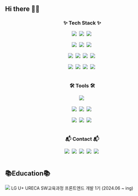 ## Hi there 👋🍀

<h3 align="center">✨ Tech Stack ✨</h3>
<div align="center">
  <img src="https://img.shields.io/badge/Python-3776AB?style=for-the-badge&logo=Python&logoColor=white" />&nbsp
  <img src="https://img.shields.io/badge/C++-00599C?style=for-the-badge&logo=C%2B%2B&logoColor=white"/>&nbsp
  <img src="https://img.shields.io/badge/java-007396?style=for-the-badge&logo=java&logoColor=white"/>&nbsp
</div>

<br>

<div align="center">
  <img src="https://img.shields.io/badge/javascript-F7DF1E.svg?style=for-the-badge&logo=javascript&logoColor=20232a" />&nbsp
  <img src="https://img.shields.io/badge/html5-E34F26.svg?style=for-the-badge&logo=html5&logoColor=white" />&nbsp
  <img src="https://img.shields.io/badge/css3-1572B6.svg?style=for-the-badge&logo=css3&logoColor=white" />&nbsp
</div>

<br>

<div align="center">
  <img src="https://img.shields.io/badge/Flask-000000?style=for-the-badge&logo=flask&logoColor=white"/>&nbsp
  <img src="https://img.shields.io/badge/Linux-FCC624?style=for-the-badge&logo=linux&logoColor=black"/>&nbsp
  <img src="https://img.shields.io/badge/Ubuntu-E95420?style=for-the-badge&logo=Ubuntu&logoColor=white"/>&nbsp
  <img src="https://img.shields.io/badge/PyCharm-000000?style=for-the-badge&logo=PyCharm&logoColor=white"/>&nbsp
</div>

<br>

<div align="center">
  <img src="https://img.shields.io/badge/react-20232a.svg?style=for-the-badge&logo=react&logoColor=61DAFB" />&nbsp
  <img src="https://img.shields.io/badge/pandas-150458.svg?style=for-the-badge&logo=pandas&logoColor=white" />&nbsp
  <img src="https://img.shields.io/badge/numpy-4d77cf.svg?style=for-the-badge&logo=numpy&logoColor=white" />&nbsp
  <img src="https://img.shields.io/badge/Matplotlib-11557c.svg?style=for-the-badge&logo=Matplotlib&logoColor=white" />&nbsp
</div>

<br>

<h3 align="center">🛠 Tools 🛠</h3>
<div align="center">
  <img src="https://img.shields.io/badge/chatGPT-74aa9c?style=for-the-badge&logo=openai&logoColor=white" />&nbsp
</div>

<br>

<div align="center">
  <img src="https://img.shields.io/badge/git-F05033.svg?style=for-the-badge&logo=git&logoColor=white" />&nbsp
  <img src="https://img.shields.io/badge/github-181717.svg?style=for-the-badge&logo=github&logoColor=white" />&nbsp
  <img src="https://img.shields.io/badge/Notion-F3F3F3.svg?style=for-the-badge&logo=notion&logoColor=black" />&nbsp
</div>

<br>

<div align="center">
  <img src="https://img.shields.io/badge/VSCode-2C2C32.svg?style=for-the-badge&logo=visual-studio-code&logoColor=22ABF3" />&nbsp
  <img src="https://img.shields.io/badge/jupyter-2C2C32.svg?style=for-the-badge&logo=jupyter&logoColor=F37726" />&nbsp
  <img src="https://img.shields.io/badge/Colab-2C2C32.svg?style=for-the-badge&logo=googlecolab&logoColor=F9AB00" />&nbsp
</div>

<br>

<h3 align="center">📬 Contact 📬</h3>
<div align="center">
  <img src="https://img.shields.io/badge/Tistory-000000?style=for-the-badge&logo=Tistory&logoColor=white" />&nbsp
  <img src="https://img.shields.io/badge/Gmail-D14836?style=for-the-badge&logo=gmail&logoColor=white" />&nbsp
  <img src="https://img.shields.io/badge/Discord-%235865F2.svg?style=for-the-badge&logo=discord&logoColor=white" />&nbsp
  <img src="https://img.shields.io/badge/kakaotalk-ffcd00.svg?style=for-the-badge&logo=kakaotalk&logoColor=white" />&nbsp
  <img src="https://img.shields.io/badge/Instagram-%23E4405F.svg?style=for-the-badge&logo=Instagram&logoColor=white" />&nbsp
</div>

<br>

## 📚Education📚
<img src="https://img.shields.io/badge/lg u+ ureca-a50034.svg?style=for-the-badge&logo=lg&logoColor=white">
<span>LG U+ URECA SW교육과정 프론트엔드 개발 1기 (2024.06 ~ ing)</span>

<!--
**jinnius02/jinnius02** is a ✨ _special_ ✨ repository because its `README.md` (this file) appears on your GitHub profile.

Here are some ideas to get you started:

- 🔭 I’m currently working on ...
- 🌱 I’m currently learning ...
- 👯 I’m looking to collaborate on ...
- 🤔 I’m looking for help with ...
- 💬 Ask me about ...
- 📫 How to reach me: ...
- 😄 Pronouns: ...
- ⚡ Fun fact: ...
-->
